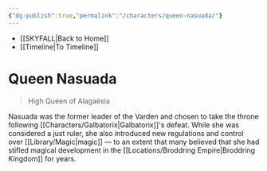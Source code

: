 ```yaml
---
{"dg-publish":true,"permalink":"/characters/queen-nasuada/"}
---
```


- [[SKYFALL\|Back to Home]]
- [[Timeline\|To Timeline]]

# Queen Nasuada
>High Queen of Alagaësia

Nasuada was the former leader of the Varden and chosen to take the throne following [[Characters/Galbatorix\|Galbatorix]]'s defeat. While she was considered a just ruler, she also introduced new regulations and control over [[Library/Magic\|magic]] — to an extent that many believed that she had stifled magical development in the [[Locations/Broddring Empire\|Broddring Kingdom]] for years. 

